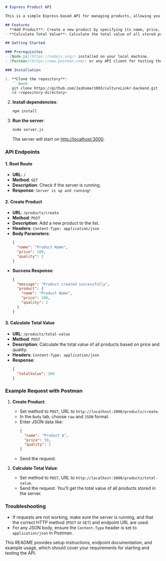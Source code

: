 ```markdown
# Express Product API

This is a simple Express-based API for managing products, allowing you to add products and calculate the total value of all products in inventory.

## Features
- **Add Product**: Create a new product by specifying its name, price, and quality.
- **Calculate Total Value**: Calculate the total value of all stored products based on price and quality.

## Getting Started

### Prerequisites
- [Node.js](https://nodejs.org/) installed on your local machine.
- [Postman](https://www.postman.com/) or any API client for testing the API endpoints.

### Installation

1. **Clone the repository**:
   ```bash
   git clone https://github.com/JaiKumar1003/cultureLinkr-backend.git
   cd <repository-directory>
   ```

2. **Install dependencies**:
   ```bash
   npm install
   ```

3. **Run the server**:
   ```bash
   node server.js
   ```

   The server will start on [http://localhost:3000](http://localhost:3000).

### API Endpoints

#### 1. Root Route
- **URL**: `/`
- **Method**: `GET`
- **Description**: Check if the server is running.
- **Response**: `Server is up and running!`

#### 2. Create Product
- **URL**: `/products/create`
- **Method**: `POST`
- **Description**: Add a new product to the list.
- **Headers**: `Content-Type: application/json`
- **Body Parameters**:
  ```json
  {
    "name": "Product Name",
    "price": 100,
    "quality": 2
  }
  ```
- **Success Response**:
  ```json
  {
    "message": "Product created successfully",
    "product": {
      "name": "Product Name",
      "price": 100,
      "quality": 2
    }
  }
  ```

#### 3. Calculate Total Value
- **URL**: `/products/total-value`
- **Method**: `POST`
- **Description**: Calculate the total value of all products based on price and quality.
- **Headers**: `Content-Type: application/json`
- **Response**:
  ```json
  {
    "totalValue": 200
  }
  ```

### Example Request with Postman

1. **Create Product**:  
   - Set method to `POST`, URL to `http://localhost:3000/products/create`.
   - In the `Body` tab, choose `raw` and `JSON` format.
   - Enter JSON data like:
     ```json
     {
       "name": "Product A",
       "price": 50,
       "quality": 2
     }
     ```
   - Send the request.

2. **Calculate Total Value**:
   - Set method to `POST`, URL to `http://localhost:3000/products/total-value`.
   - Send the request. You’ll get the total value of all products stored in the server.

### Troubleshooting

- If requests are not working, make sure the server is running, and that the correct HTTP method (`POST` or `GET`) and endpoint URL are used.
- For any JSON body, ensure the `Content-Type` header is set to `application/json` in Postman.

This README provides setup instructions, endpoint documentation, and example usage, which should cover your requirements for starting and testing the API.
